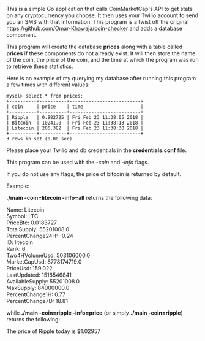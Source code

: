 This is a simple Go application that calls CoinMarketCap's API to get stats 
on any cryptocurrency you choose. It then uses your Twilio account to send
you an SMS with that information. This program is a twist off the original
https://github.com/Omar-Khawaja/coin-checker and adds a database component.

This program will create the database **prices** along with a table called
**prices** if these components do not already exist. It will then store the
name of the coin, the price of the coin, and the time at which the program
was run to retrieve these statistics.

Here is an example of my querying my database after running this program a
few times with different values:

```
mysql> select * from prices;
+----------+----------+--------------------------+ 
| coin     | price    | time                     | 
+----------+----------+--------------------------+ 
| Ripple   | 0.982725 | Fri Feb 23 11:38:05 2018 | 
| Bitcoin  | 10241.0  | Fri Feb 23 11:38:13 2018 | 
| Litecoin | 206.382  | Fri Feb 23 11:38:30 2018 | 
+----------+----------+--------------------------+ 
3 rows in set (0.00 sec)
```


Please place your Twilio and db credentials in the **credentials.conf** file.

This program can be used with the *-coin* and *-info* flags.

If you do not use any flags, the price of bitcoin is returned by default.

Example:

**./main -coin=litecoin -info=all** returns the following data:

Name: Litecoin </br>
Symbol: LTC </br>
PriceBtc: 0.0183727 </br>
TotalSupply: 55201008.0 </br>
PercentChange24H: -0.24 </br>
ID: litecoin </br>
Rank: 6 </br>
Two4HVolumeUsd: 503106000.0 </br>
MarketCapUsd: 8778174719.0 </br>
PriceUsd: 159.022 </br>
LastUpdated: 1518546841 </br>
AvailableSupply: 55201008.0 </br>
MaxSupply: 84000000.0 </br>
PercentChange1H: 0.77 </br>
PercentChange7D: 18.81 </br>

while **./main -coin=ripple -info=price** (or simply **./main -coin=ripple**)
returns the following:

The price of Ripple today is $1.02957
